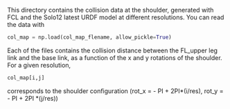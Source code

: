 This directory contains the collision data at the shoulder, generated with FCL and the Solo12 latest URDF model at different resolutions.
You can read the data with 
```python 
col_map = np.load(col_map_flename, allow_pickle=True)
```

Each of the files contains the collision distance between the FL_upper leg link and the base link, as a function of the x and y rotations of the shoulder.
For a given resolution, 
```python 
col_map[i,j]
``` 
corresponds to the shoulder configuration (rot_x = - PI + 2PI*(i/res), rot_y = - PI + 2PI *(j/res))
